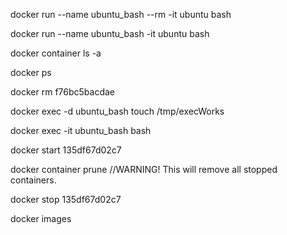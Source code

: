 docker run --name ubuntu_bash --rm -it ubuntu bash

docker run --name ubuntu_bash -it ubuntu bash

docker container ls -a

docker ps

docker rm f76bc5bacdae

docker exec -d ubuntu_bash touch /tmp/execWorks

docker exec -it ubuntu_bash bash

docker start 135df67d02c7


docker container prune   //WARNING! This will remove all stopped containers.

docker stop 135df67d02c7

docker images




